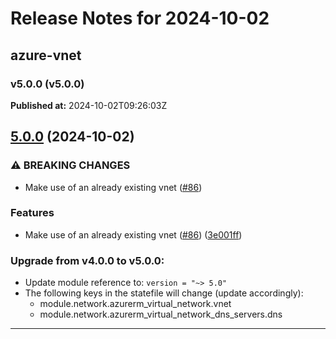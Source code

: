 # Release Notes for 2024-10-02

## azure-vnet
### v5.0.0 (v5.0.0)
**Published at:** 2024-10-02T09:26:03Z

## [5.0.0](https://github.com/CloudNationHQ/terraform-azure-vnet/compare/v4.0.1...v5.0.0) (2024-10-02)


### ⚠ BREAKING CHANGES

* Make use of an already existing vnet ([#86](https://github.com/CloudNationHQ/terraform-azure-vnet/issues/86))

### Features

* Make use of an already existing vnet ([#86](https://github.com/CloudNationHQ/terraform-azure-vnet/issues/86)) ([3e001ff](https://github.com/CloudNationHQ/terraform-azure-vnet/commit/3e001ff44081accbbde466842cbe9239d1c991c4))

### Upgrade from v4.0.0 to v5.0.0:

- Update module reference to: `version = "~> 5.0"`
- The following keys in the statefile will change (update accordingly):
  - module.network.azurerm_virtual_network.vnet
  - module.network.azurerm_virtual_network_dns_servers.dns

---

